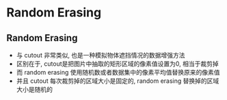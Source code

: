# Random Erasing

## Random Erasing

* 与 cutout 非常类似, 也是一种模拟物体遮挡情况的数据增强方法
* 区别在于, cutout是把图片中抽取的矩形区域的像素值设置为0, 相当于裁剪掉
* 而 random erasing 使用随机数或者数据集中的像素平均值替换原来的像素值
* 并且 cutout 每次裁剪掉的区域大小是固定的, random erasing 替换掉的区域大小是随机的
